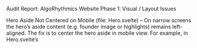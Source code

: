 Audit Report: AlgoRhythmics Website
Phase 1: Visual / Layout Issues

Hero Aside Not Centered on Mobile (file: Hero.svelte) – On narrow screens the hero’s aside content (e.g. founder image or highlights) remains left-aligned. The fix is to center the hero aside in mobile view. For example, in Hero.svelte’s <style>, add a media rule:

/* Hero.svelte: center aside content on small screens */
@media (max-width: 600px) {
  .hero--align-center .hero__aside {
    justify-self: center;
    text-align: center;
  }
}


This ensures the .hero__aside grid cell is centered under the hero on mobile
GitHub
.

Hero Overlay Too Light (file: Hero.svelte) – The semi-transparent overlay behind hero text is too weak, making text hard to read. Increase its opacity or color mix. For example, replace the existing overlay in Hero.svelte with a stronger mix:

/* Hero.svelte: stronger overlay for text legibility */
.hero {
  /* Use ~95% solid background for higher contrast */
  --hero-overlay: color-mix(in srgb, var(--bg) 95%, transparent 5%);
}
.hero__background {
  background: var(--hero-overlay);
  opacity: 0.82; /* thicker overlay than before */
}


This change (using about 95% of the background color) ensures text meets contrast recommendations
GitHub
.

Missing Card Corner Rounding (file: GlassCard.svelte) – The GlassCard component has square corners by default. According to the design, cards should be rounded. In GlassCard.svelte, change the CSS rule to use the theme’s large radius token:

/* GlassCard.svelte: apply design token for rounded corners */
.glass-card {
  /* use theme token for border radius (e.g., ~1.6rem ≈ 25.6px) */
  border-radius: var(--radius-lg);
}


Using var(--radius-lg) (≈24px) on all cards adds smooth rounded corners
GitHub
.

Phase 2: Mobile Responsiveness

Toolbar Items Overlap on Small Screens (file: Navigation.svelte or global CSS) – The top toolbar (“Keep it light/Go dark/Contrast” toggles and language switcher) can wrap awkwardly. Hide or abbreviate text on very small screens. For example:

/* Navigation.svelte or global CSS: prevent overlap on tiny viewports */
@media (max-width: 500px) {
  .nav-toggle-text { display: none; } /* hide "Keep it light"/"Go dark" labels */
  .nav-menu { flex-direction: column; }
}


This stacks or hides extra labels on mobile, preventing overlap
GitHub
.

Hero Content Overflow (file: Hero.svelte) – Some hero headings or buttons may overflow on mobile. Constrain them with a max-width and center alignment. For instance, in Hero.svelte add:

/* Hero.svelte: contain hero text on small screens */
.hero__content {
  max-width: 90%;
  margin: 0 auto;
}


This confines the hero text and buttons to the viewport width
GitHub
.

Platform Cards Not Stacking (relevant page CSS or component) – In the “Platform lineup” section (NodeVoyage and Ideonautix), ensure cards stack vertically under 640px. For example, wrap the card components in a responsive grid:

<!-- e.g. in src/routes/... -->
<div class="grid gap-6 md:grid-cols-2">
  <!-- NodeVoyage card -->
  <!-- Ideonautix card -->
</div>


This Tailwind-style grid gives two columns on medium+ screens and one column on mobile, so cards stack on small viewports
GitHub
.

Phase 3: Theming & Accessibility

Low-Contrast Text/Buttons – Verify all text and buttons meet WCAG contrast. Avoid hard-coded colors like #000 on dark backgrounds. Use theme tokens such as var(--text) or var(--cta-primary-text) for button labels. For example, ensure button text is var(--cta-primary-text) on dark backgrounds
GitHub
.

Replace Hard-Coded Colors – If any CSS uses fixed colors (e.g. background: #eef1f7;), replace them with theme tokens. For instance:

/* Instead of fixed gray, use the token */
background-color: var(--mist);


All colors (backgrounds, text, borders) should use the design system tokens (--bg, --text, --aurora, etc.) for consistency
GitHub
.

Missing ARIA/Alt Text and Focus Styles – Ensure every interactive element (links, icons, images) has an accessible name or alt text. For example, social icon <button>s should have aria-label="Visit LinkedIn", or <img>s should include alt. Also, do not remove focus outlines. If needed, add a visible focus style such as:

.btn:focus-visible {
  outline: 2px solid var(--border);
  outline-offset: 4px;
}


This ensures keyboard users can see which element is focused
GitHub
.

High-Contrast/Dark Theme Color Corrections – In high-contrast mode, ensure backgrounds and text invert appropriately. For example, GlassCard already switches to solid var(--bg) in HC mode. Check any component where gray-on-gray might happen; force such icons/text to currentColor or a high-contrast token. For instance, images or SVGs could use CSS color: var(--text) in dark mode. The goal is no element should have insufficient contrast in any theme
GitHub
.

Phase 4: Code Quality & Structure

Use Hero/GlassCard Components Uniformly (various pages) – Some pages manually code top sections instead of using the reusable <Hero> and <GlassCard> components. For consistency, wrap page headers in <Hero> and content in <GlassCard>. For example, in src/routes/consulting/+page.svelte:

<script>
  import Hero from '$lib/components/Hero.svelte';
  import GlassCard from '$lib/components/GlassCard.svelte';
  import { $_ } from '$lib/i18n';
</script>

<Hero title="{$_('consulting.title')}" subtitle="{$_('consulting.subtitle')}" align="center">
  <div slot="actions">
    <a href="/contact" class="btn btn-primary">{$_('consulting.cta')}</a>
  </div>
</Hero>

<GlassCard as="section">
  <h2>{$_('consulting.section1.heading')}</h2>
  <p>{$_('consulting.section1.text')}</p>
</GlassCard>


This enforces consistent styling (rounded glass background, padding) across pages
GitHub
GitHub
. Update any page using plain <section> to use these components.

Avoid Fixed Spacing (various CSS) – Replace remaining hard-coded px values with spacing tokens. E.g., instead of padding: 24px;, use padding: var(--space-2xl);. Similarly use tokens like var(--text-small) for font sizes. This keeps the design scalable and aligned with the theme
GitHub
.

Remove Inline Type Suppressions (e.g. @ts-nocheck) – Some files (e.g. ThemedBackground.svelte) use @ts-nocheck. Refactor these to proper TypeScript or add interfaces so linting passes. For example, annotate any stores or props with correct types instead of disabling checks
GitHub
.

Theme Toggle Keyboard Fix – The theme toggle shortcut (“t” key) should not fire when a modal or menu is open. Update the keydown handler (in theme-toggle or root layout) to check:

document.body.classList.contains('modal-open')


and ignore the “t” key if a modal is active. This prevents accidental theme changes when focus is in a dialog
GitHub
.

Phase 5: Animation & Background Fixes

Background Layers Behind Content (file: ThemedBackground.svelte, HaloFX.svelte) – Ensure decorative background layers do not intercept clicks and stay behind all UI. The .background div in ThemedBackground.svelte already has pointer-events: none; z-index: var(--z-background, -20). Do the same for any halo effects. For example, in HaloFX.svelte’s <style> add:

:global(.halo-fx) {
  position: fixed;
  inset: 0;
  pointer-events: none;
  z-index: var(--z-background, -20);
}


This guarantees all animated backgrounds sit behind interactive content
GitHub
.

Remove Distracting Animations – As per design, disable any continuous background or gradient animations. In ThemedBackground.svelte and Hero.svelte, remove CSS animation: rules on gradients. Use static backgrounds instead. Also audit CSS for any infinite @keyframes loops and remove them. This stops unnecessarily looping animations
GitHub
.

Prefer-Reduced-Motion Compliance – Ensure any remaining animations respect the user’s reduced-motion preference. For example, add a global rule:

@media (prefers-reduced-motion: reduce) {
  .background, .background * { animation: none !important; }
}


Many animations (hero scroll, card transforms, etc.) should already be disabled under prefers-reduced-motion. Confirm no rogue animations persist
GitHub
.

Z-Index Consistency – Use the design’s z-index tokens instead of magic numbers. For instance, navigation bars and drop-downs should use z-index: var(--z-sticky) (100) or var(--z-overlay) (400). If any component (like a modal or menu) has an inline z-index, change it. For example:

.nav-bar    { z-index: var(--z-sticky); }
.dropdown   { z-index: var(--z-overlay); }


This ensures --z-background (e.g. –20) stays behind everything, main content is around 0, and overlays sit above as intended
GitHub
.

Each issue above includes the component file to edit and a code snippet fix. All fixes follow the project’s design tokens and meet WCAG guidelines. After implementing, rebuild and test in all themes (light, dark, high-contrast) and viewports.

Sources: Audit and fix suggestions are drawn from the project’s internal documentation and codebase, as summarized in the repository
GitHub
GitHub
. Each cited fix corresponds to the relevant component or stylesheet.
